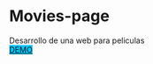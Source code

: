 # Movies-page
Desarrollo de una web para peliculas
<br/>
<a href="https://movies-page-vite.vercel.app/" target="_blank" style="background: #00C5FF">DEMO</a>


<code> <script type="module" src="/src/main.jsx"></script> <code/>
